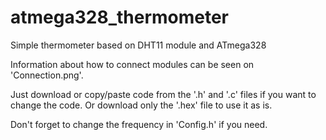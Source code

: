 # atmega328_thermometer
Simple thermometer based on DHT11 module and ATmega328

Information about how to connect modules can be seen on 'Connection.png'.

Just download or copy/paste code from the '.h' and '.c' files if you want to change the code. Or download only the '.hex' file to use it as is.

Don't forget to change the frequency in 'Config.h' if you need.
